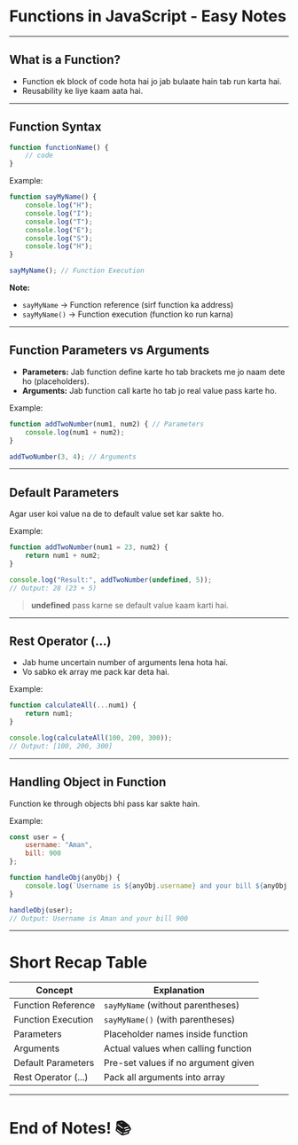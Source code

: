 # Functions in JavaScript - Easy Notes

---

## What is a Function?

- Function ek block of code hota hai jo jab bulaate hain tab run karta hai.
- Reusability ke liye kaam aata hai.

---

## Function Syntax

```javascript
function functionName() {
    // code
}
```

Example:

```javascript
function sayMyName() {
    console.log("H");
    console.log("I");
    console.log("T");
    console.log("E");
    console.log("S");
    console.log("H");
}

sayMyName(); // Function Execution
```

**Note:**
- `sayMyName`  -> Function reference (sirf function ka address)
- `sayMyName()` -> Function execution (function ko run karna)

---

## Function Parameters vs Arguments

- **Parameters:** Jab function define karte ho tab brackets me jo naam dete ho (placeholders).
- **Arguments:** Jab function call karte ho tab jo real value pass karte ho.

Example:

```javascript
function addTwoNumber(num1, num2) { // Parameters
    console.log(num1 + num2);
}

addTwoNumber(3, 4); // Arguments
```

---

## Default Parameters

Agar user koi value na de to default value set kar sakte ho.

Example:

```javascript
function addTwoNumber(num1 = 23, num2) {
    return num1 + num2;
}

console.log("Result:", addTwoNumber(undefined, 5));
// Output: 28 (23 + 5)
```

> **undefined** pass karne se default value kaam karti hai.

---

## Rest Operator (...)

- Jab hume uncertain number of arguments lena hota hai.
- Vo sabko ek array me pack kar deta hai.

Example:

```javascript
function calculateAll(...num1) {
    return num1;
}

console.log(calculateAll(100, 200, 300));
// Output: [100, 200, 300]
```

---

## Handling Object in Function

Function ke through objects bhi pass kar sakte hain.

Example:

```javascript
const user = {
    username: "Aman",
    bill: 900
};

function handleObj(anyObj) {
    console.log(`Username is ${anyObj.username} and your bill ${anyObj.bill}`);
}

handleObj(user);
// Output: Username is Aman and your bill 900
```

---

# Short Recap Table

| Concept             | Explanation                            |
|---------------------|----------------------------------------|
| Function Reference  | `sayMyName` (without parentheses)       |
| Function Execution  | `sayMyName()` (with parentheses)        |
| Parameters          | Placeholder names inside function     |
| Arguments           | Actual values when calling function   |
| Default Parameters  | Pre-set values if no argument given    |
| Rest Operator (...) | Pack all arguments into array          |

---

# End of Notes! 📚

 

